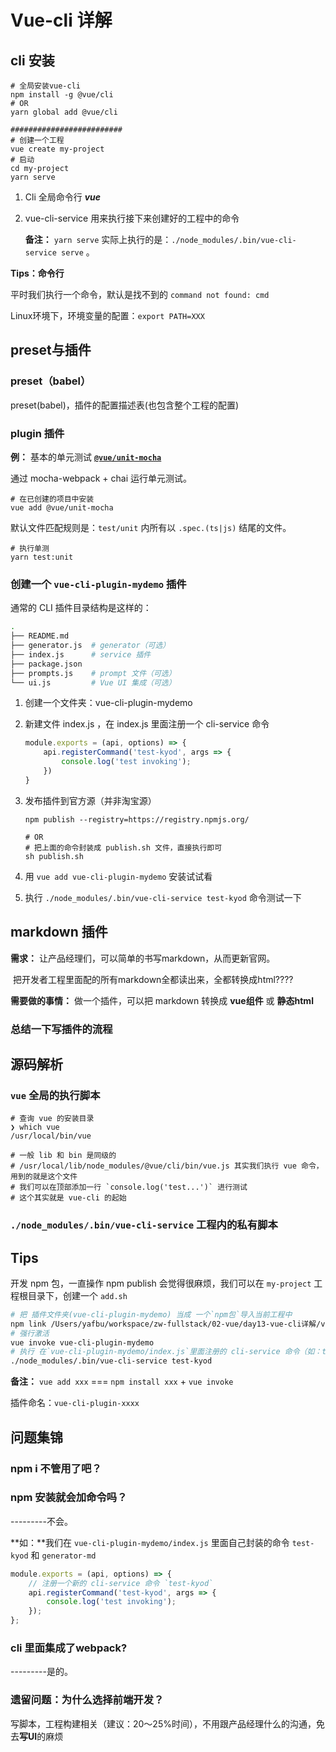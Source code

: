 # Vue-cli 详解

## cli 安装

```shell
# 全局安装vue-cli
npm install -g @vue/cli
# OR
yarn global add @vue/cli

#########################
# 创建一个工程
vue create my-project
# 启动
cd my-project
yarn serve
```

1. Cli 全局命令行 ***vue***

2. vue-cli-service 用来执行接下来创建好的工程中的命令

   **备注：** `yarn serve` 实际上执行的是：`./node_modules/.bin/vue-cli-service serve` 。

**Tips：命令行**

平时我们执行一个命令，默认是找不到的 `command not found: cmd`

Linux环境下，环境变量的配置：`export PATH=XXX`

## preset与插件

### preset（babel）

preset(babel)，插件的配置描述表(也包含整个工程的配置)

### plugin 插件

**例：** 基本的单元测试 **[`@vue/unit-mocha`](https://github.com/vuejs/vue-docs-zh-cn/tree/427499f44f9b5178236a5a1a86e8ac4e8fc45ec4/vue-cli-plugin-unit-mocha)**

通过 mocha-webpack + chai 运行单元测试。

```shell
# 在已创建的项目中安装
vue add @vue/unit-mocha
```

默认文件匹配规则是：`test/unit` 内所有以 `.spec.(ts|js)` 结尾的文件。

```shell
# 执行单测
yarn test:unit
```

### 创建一个 `vue-cli-plugin-mydemo` 插件

通常的 CLI 插件目录结构是这样的：

```sh
.
├── README.md
├── generator.js  # generator（可选）
├── index.js      # service 插件
├── package.json
├── prompts.js    # prompt 文件（可选）
└── ui.js         # Vue UI 集成（可选）
```

1. 创建一个文件夹：vue-cli-plugin-mydemo

2. 新建文件 index.js ，在 index.js 里面注册一个 cli-service 命令

   ```js
   module.exports = (api, options) => {
       api.registerCommand('test-kyod', args => {
           console.log('test invoking');
       })
   }
   ```

3. 发布插件到官方源（并非淘宝源）

   ```shell
   npm publish --registry=https://registry.npmjs.org/
   
   # OR
   # 把上面的命令封装成 publish.sh 文件，直接执行即可
   sh publish.sh
   ```

4. 用 `vue add vue-cli-plugin-mydemo` 安装试试看

5. 执行 `./node_modules/.bin/vue-cli-service test-kyod` 命令测试一下

## markdown 插件

**需求：** 让产品经理们，可以简单的书写markdown，从而更新官网。

​			把开发者工程里面配的所有markdown全都读出来，全都转换成html????

**需要做的事情：** 做一个插件，可以把 markdown 转换成 **vue组件** 或 **静态html**

### 总结一下写插件的流程

## 源码解析

### `vue` 全局的执行脚本

```shell
# 查询 vue 的安装目录
❯ which vue
/usr/local/bin/vue

# 一般 lib 和 bin 是同级的
# /usr/local/lib/node_modules/@vue/cli/bin/vue.js 其实我们执行 vue 命令，用到的就是这个文件
# 我们可以在顶部添加一行 `console.log('test...')` 进行测试
# 这个其实就是 vue-cli 的起始
```

### `./node_modules/.bin/vue-cli-service` 工程内的私有脚本

## Tips

开发 npm 包，一直操作 npm publish 会觉得很麻烦，我们可以在 `my-project` 工程根目录下，创建一个 `add.sh`

```sh
# 把 插件文件夹(vue-cli-plugin-mydemo) 当成 一个`npm包`导入当前工程中
npm link /Users/yafbu/workspace/zw-fullstack/02-vue/day13-vue-cli详解/vue-cli-plugin-mydemo
# 强行激活
vue invoke vue-cli-plugin-mydemo
# 执行 在`vue-cli-plugin-mydemo/index.js`里面注册的 cli-service 命令（如：test-kyod）
./node_modules/.bin/vue-cli-service test-kyod
```

**备注：** `vue add xxx` === `npm install xxx` + `vue invoke`

插件命名：`vue-cli-plugin-xxxx`

## 问题集锦

### npm i 不管用了吧？

### npm 安装就会加命令吗？

---------不会。

**如：**我们在 `vue-cli-plugin-mydemo/index.js` 里面自己封装的命令 `test-kyod` 和 `generator-md`

```js
module.exports = (api, options) => {
    // 注册一个新的 cli-service 命令 `test-kyod`
    api.registerCommand('test-kyod', args => {
        console.log('test invoking');
    });
};

```

### cli 里面集成了webpack?

---------是的。

### 遗留问题：为什么选择前端开发？

写脚本，工程构建相关（建议：20～25%时间），不用跟产品经理什么的沟通，免去**写UI**的麻烦
